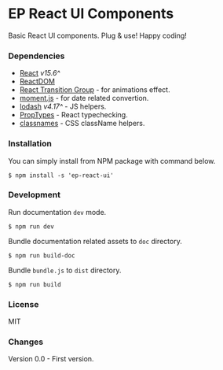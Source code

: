 # EP React UI Components
Basic React UI components. 
Plug & use!
Happy coding!

### Dependencies
- [React] *v15.6^*
- [ReactDOM]
- [React Transition Group] - for animations effect.
- [moment.js] - for date related convertion.
- [lodash] *v4.17^* - JS helpers.
- [PropTypes] - React typechecking.
- [classnames] - CSS className helpers.

### Installation
You can simply install from NPM package with command below.
```
$ npm install -s 'ep-react-ui'
```

### Development
Run documentation `dev` mode.
```
$ npm run dev
```

Bundle documentation related assets to `doc` directory.
```
$ npm run build-doc
```

Bundle `bundle.js` to `dist` directory.
```
$ npm run build
```

### License
MIT

[React]: <https://facebook.github.io/react/>
[ReactDOM]: <https://facebook.github.io/react/docs/react-dom.html>
[React Transition Group]: <https://github.com/reactjs/react-transition-group/>
[moment.js]: <https://momentjs.com/>
[lodash]: <https://lodash.com/>
[PropTypes]: <https://facebook.github.io/react/docs/typechecking-with-proptypes.html>
[classnames]: <https://github.com/JedWatson/classnames>

### Changes
Version 0.0     - First version.
